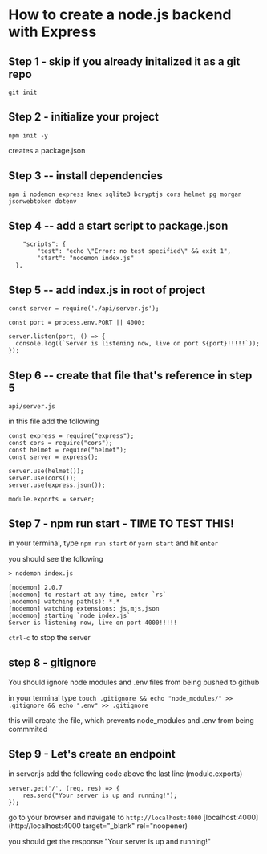 # How to create a node.js backend with Express

## Step 1  - skip if you already initalized it as a git repo
`git init` 

## Step 2 - initialize your project
`npm init -y`

creates a package.json

## Step 3 -- install dependencies

`npm i nodemon express knex sqlite3 bcryptjs cors helmet pg morgan jsonwebtoken dotenv`

## Step 4 --  add a start script to package.json

```  
    "scripts": {
        "test": "echo \"Error: no test specified\" && exit 1",
        "start": "nodemon index.js"
  },
```

## Step 5 -- add index.js in root of project 

```
const server = require('./api/server.js');

const port = process.env.PORT || 4000;

server.listen(port, () => {
  console.log((`Server is listening now, live on port ${port}!!!!!`));
});
```

## Step 6 -- create that file that's reference in step 5

`api/server.js`

in this file add the following

```
const express = require("express");
const cors = require("cors");
const helmet = require("helmet");
const server = express();

server.use(helmet());
server.use(cors());
server.use(express.json());

module.exports = server;
```


## Step 7 - npm run start - TIME TO TEST THIS! 

in your terminal, type `npm run start` or `yarn start` and hit `enter`

you should see the following

```
> nodemon index.js

[nodemon] 2.0.7
[nodemon] to restart at any time, enter `rs`
[nodemon] watching path(s): *.*
[nodemon] watching extensions: js,mjs,json
[nodemon] starting `node index.js`
Server is listening now, live on port 4000!!!!!
```

`ctrl-c` to stop the server

## step 8 - gitignore

You should ignore node modules and .env files from being pushed to github

in your terminal type
`touch .gitignore && echo "node_modules/" >> .gitignore && echo ".env" >> .gitignore`

this will create the file, which prevents node_modules and .env from being commmited 

## Step 9 - Let's create an endpoint

in server.js add the following code above the last line (module.exports)

```
server.get('/', (req, res) => {
	res.send("Your server is up and running!");
});
```

go to your browser and navigate to `http://localhost:4000`
[localhost:4000](http://localhost:4000 target="_blank" rel="noopener)

you should get the response 
"Your server is up and running!"


